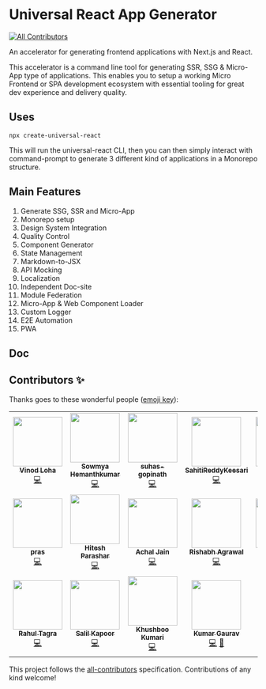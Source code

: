 # Universal React App Generator

<!-- ALL-CONTRIBUTORS-BADGE:START - Do not remove or modify this section -->
[![All Contributors](https://img.shields.io/badge/all_contributors-18-orange.svg?style=flat-square)](#contributors-)
<!-- ALL-CONTRIBUTORS-BADGE:END -->

An accelerator for generating frontend applications with Next.js and React.

This accelerator is a command line tool for generating SSR, SSG & Micro-App type of applications. This enables you to setup a working Micro Frontend or SPA development ecosystem with essential tooling for great dev experience and delivery quality.

## Uses

```
npx create-universal-react
```

This will run the universal-react CLI, then you can then simply interact with command-prompt to generate 3 different kind of applications in a Monorepo structure.

## Main Features

1. Generate SSG, SSR and Micro-App
2. Monorepo setup
3. Design System Integration
4. Quality Control
5. Component Generator
6. State Management
7. Markdown-to-JSX
8. API Mocking
9. Localization
10. Independent Doc-site
11. Module Federation
12. Micro-App & Web Component Loader
13. Custom Logger
14. E2E Automation
15. PWA

## Doc

## Contributors ✨

Thanks goes to these wonderful people ([emoji key](https://allcontributors.org/docs/en/emoji-key)):

<!-- ALL-CONTRIBUTORS-LIST:START - Do not remove or modify this section -->
<!-- prettier-ignore-start -->
<!-- markdownlint-disable -->
<table>
  <tr>
    <td align="center"><a href="https://github.com/vinodloha"><img src="https://avatars.githubusercontent.com/u/8122967?v=4?s=100" width="100px;" alt=""/><br /><sub><b>Vinod Loha</b></sub></a><br /><a href="https://github.com/pagesource/universal-react-v2/commits?author=vinodloha" title="Code">💻</a></td>
    <td align="center"><a href="https://github.com/sowmihk"><img src="https://avatars.githubusercontent.com/u/46377440?v=4?s=100" width="100px;" alt=""/><br /><sub><b>Sowmya Hemanthkumar</b></sub></a><br /><a href="https://github.com/pagesource/universal-react-v2/commits?author=sowmihk" title="Code">💻</a></td>
    <td align="center"><a href="https://github.com/suhas-gopinath"><img src="https://avatars.githubusercontent.com/u/49530355?v=4?s=100" width="100px;" alt=""/><br /><sub><b>suhas-gopinath</b></sub></a><br /><a href="https://github.com/pagesource/universal-react-v2/commits?author=suhas-gopinath" title="Code">💻</a></td>
    <td align="center"><a href="https://github.com/SahitiReddyKeesari"><img src="https://avatars.githubusercontent.com/u/34088582?v=4?s=100" width="100px;" alt=""/><br /><sub><b>SahitiReddyKeesari</b></sub></a><br /><a href="https://github.com/pagesource/universal-react-v2/commits?author=SahitiReddyKeesari" title="Code">💻</a></td>
    <td align="center"><a href="https://github.com/sunjain1"><img src="https://avatars.githubusercontent.com/u/60086176?v=4?s=100" width="100px;" alt=""/><br /><sub><b>sunjain1</b></sub></a><br /><a href="https://github.com/pagesource/universal-react-v2/commits?author=sunjain1" title="Code">💻</a></td>
    <td align="center"><a href="https://github.com/sunnil24"><img src="https://avatars.githubusercontent.com/u/15208118?v=4?s=100" width="100px;" alt=""/><br /><sub><b>Sunil Srivastava</b></sub></a><br /><a href="https://github.com/pagesource/universal-react-v2/commits?author=sunnil24" title="Code">💻</a></td>
    <td align="center"><a href="https://github.com/shubham43MP"><img src="https://avatars.githubusercontent.com/u/79136241?v=4?s=100" width="100px;" alt=""/><br /><sub><b>Shubham Dixit</b></sub></a><br /><a href="https://github.com/pagesource/universal-react-v2/commits?author=shubham43MP" title="Code">💻</a></td>
  </tr>
  <tr>
    <td align="center"><a href="http://www.prasun.net/"><img src="https://avatars.githubusercontent.com/u/2662487?v=4?s=100" width="100px;" alt=""/><br /><sub><b>pras</b></sub></a><br /><a href="https://github.com/pagesource/universal-react-v2/commits?author=pras9" title="Code">💻</a></td>
    <td align="center"><a href="http://hiteshparashar.surge.sh/"><img src="https://avatars.githubusercontent.com/u/45094489?v=4?s=100" width="100px;" alt=""/><br /><sub><b>Hitesh Parashar</b></sub></a><br /><a href="https://github.com/pagesource/universal-react-v2/commits?author=hiteshparashar4" title="Code">💻</a></td>
    <td align="center"><a href="https://github.com/achaljain"><img src="https://avatars.githubusercontent.com/u/13012681?v=4?s=100" width="100px;" alt=""/><br /><sub><b>Achal Jain</b></sub></a><br /><a href="https://github.com/pagesource/universal-react-v2/commits?author=achaljain" title="Code">💻</a></td>
    <td align="center"><a href="https://github.com/rishabhSapient"><img src="https://avatars.githubusercontent.com/u/49898177?v=4?s=100" width="100px;" alt=""/><br /><sub><b>Rishabh Agrawal</b></sub></a><br /><a href="https://github.com/pagesource/universal-react-v2/commits?author=rishabhSapient" title="Code">💻</a></td>
    <td align="center"><a href="https://github.com/Haeckerzz"><img src="https://avatars.githubusercontent.com/u/42551622?v=4?s=100" width="100px;" alt=""/><br /><sub><b>Sharad Rai</b></sub></a><br /><a href="https://github.com/pagesource/universal-react-v2/commits?author=Haeckerzz" title="Code">💻</a></td>
    <td align="center"><a href="https://github.com/vishalverma26"><img src="https://avatars.githubusercontent.com/u/29516326?v=4?s=100" width="100px;" alt=""/><br /><sub><b>vishalverma26</b></sub></a><br /><a href="https://github.com/pagesource/universal-react-v2/commits?author=vishalverma26" title="Code">💻</a></td>
    <td align="center"><a href="https://github.com/blankRSD"><img src="https://avatars.githubusercontent.com/u/24247542?v=4?s=100" width="100px;" alt=""/><br /><sub><b>Raj Shekhar Dev</b></sub></a><br /><a href="https://github.com/pagesource/universal-react-v2/commits?author=blankRSD" title="Code">💻</a></td>
  </tr>
  <tr>
    <td align="center"><a href="https://github.com/rahultagra"><img src="https://avatars.githubusercontent.com/u/26215752?v=4?s=100" width="100px;" alt=""/><br /><sub><b>Rahul Tagra</b></sub></a><br /><a href="https://github.com/pagesource/universal-react-v2/commits?author=rahultagra" title="Code">💻</a></td>
    <td align="center"><a href="https://github.com/salilkapoor"><img src="https://avatars.githubusercontent.com/u/49902237?v=4?s=100" width="100px;" alt=""/><br /><sub><b>Salil Kapoor</b></sub></a><br /><a href="https://github.com/pagesource/universal-react-v2/commits?author=salilkapoor" title="Code">💻</a></td>
    <td align="center"><a href="https://github.com/khus29"><img src="https://avatars.githubusercontent.com/u/13497771?v=4?s=100" width="100px;" alt=""/><br /><sub><b>Khushboo Kumari</b></sub></a><br /><a href="https://github.com/pagesource/universal-react-v2/commits?author=khus29" title="Code">💻</a></td>
    <td align="center"><a href="https://github.com/kgauravsh"><img src="https://avatars.githubusercontent.com/u/44981333?v=4?s=100" width="100px;" alt=""/><br /><sub><b>Kumar Gaurav</b></sub></a><br /><a href="https://github.com/pagesource/universal-react-v2/commits?author=kgauravsh" title="Code">💻</a> <a href="https://github.com/pagesource/universal-react-v2/commits?author=kgauravsh" title="Documentation">📖</a></td>
  </tr>
</table>

<!-- markdownlint-restore -->
<!-- prettier-ignore-end -->

<!-- ALL-CONTRIBUTORS-LIST:END -->

This project follows the [all-contributors](https://github.com/all-contributors/all-contributors) specification. Contributions of any kind welcome!
